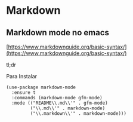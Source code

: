 # Markdown

## Markdown mode no emacs

[https://www.markdownguide.org/basic-syntax/](https://www.markdownguide.org/basic-syntax/)

tl;dr

Para Instalar

``` emacs-lisp
(use-package markdown-mode
  :ensure t
  :commands (markdown-mode gfm-mode)
  :mode (("README\\.md\\'" . gfm-mode)
         ("\\.md\\'" . markdown-mode)
         ("\\.markdown\\'" . markdown-mode)))
```
